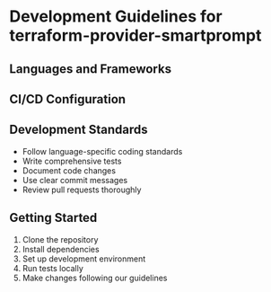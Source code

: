 # Development Guidelines for terraform-provider-smartprompt

## Languages and Frameworks


## CI/CD Configuration

## Development Standards
- Follow language-specific coding standards
- Write comprehensive tests
- Document code changes
- Use clear commit messages
- Review pull requests thoroughly

## Getting Started
1. Clone the repository
2. Install dependencies
3. Set up development environment
4. Run tests locally
5. Make changes following our guidelines